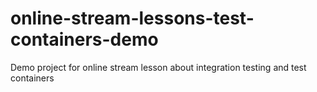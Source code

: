 # online-stream-lessons-test-containers-demo
Demo project for online stream lesson about integration testing and test containers
